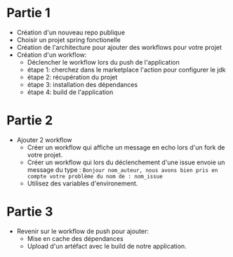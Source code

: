 # Partie 1

- Création d'un nouveau repo publique
- Choisir un projet spring fonctionelle
- Création de l'architecture pour ajouter des workflows pour votre projet
- Création d'un workflow:
    - Déclencher le workflow lors du push de l'application
    - étape 1: cherchez dans le marketplace l'action pour configurer le jdk
    - étape 2: récupération du projet
    - étape 3: installation des dépendances
    - étape 4: build de l'application

# Partie 2

- Ajouter 2 workflow
    - Créer un workflow qui affiche un message en echo lors d'un fork de votre projet.
    - Créer un workflow qui lors du déclenchement d'une issue envoie un message du type : `Bonjour nom_auteur, nous avons bien pris en compte votre problème du nom de : nom_issue`
    - Utilisez des variables d'environement.

# Partie 3

- Revenir sur le workflow de push pour ajouter:
    - Mise en cache des dépendances
    - Upload d'un artéfact avec le build de notre application.